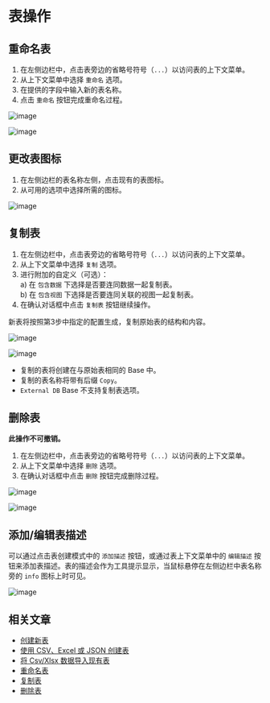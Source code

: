 # 表操作

## 重命名表[](https://docs.nocodb.com/getting-started/self-hosted/installation/aws-ecs/#rename-table "直接链接到重命名表")

1. 在左侧边栏中，点击表旁边的省略号符号（`...`）以访问表的上下文菜单。
2. 从上下文菜单中选择 `重命名` 选项。
3. 在提供的字段中输入新的表名称。
4. 点击 `重命名` 按钮完成重命名过程。

![image](https://docs.nocodb.com/assets/images/table-context-menu-4350d219274600ef6608abe0543fd679.png)

![image](https://docs.nocodb.com/assets/images/table-rename-61e86ff470760b4ac119d328ceb6e767.png)

## 更改表图标[](https://docs.nocodb.com/getting-started/self-hosted/installation/aws-ecs/#change-table-icon "直接链接到更改表图标")

1. 在左侧边栏的表名称左侧，点击现有的表图标。
2. 从可用的选项中选择所需的图标。

![image](https://docs.nocodb.com/assets/images/table-change-icon-baccebee8b06d0948a88ecfcb9b728db.png)

## 复制表[](https://docs.nocodb.com/getting-started/self-hosted/installation/aws-ecs/#duplicate-table "直接链接到复制表")

1. 在左侧边栏中，点击表旁边的省略号符号（`...`）以访问表的上下文菜单。
2. 从上下文菜单中选择 `复制` 选项。
3. 进行附加的自定义（可选）：  
   a) 在 `包含数据` 下选择是否要连同数据一起复制表。  
   b) 在 `包含视图` 下选择是否要连同关联的视图一起复制表。
4. 在确认对话框中点击 `复制表` 按钮继续操作。

新表将按照第3步中指定的配置生成，复制原始表的结构和内容。

![image](https://docs.nocodb.com/assets/images/table-context-menu-4350d219274600ef6608abe0543fd679.png)

![image](https://docs.nocodb.com/assets/images/table-duplicate-63649061c6e13ea404b6d030f393b7ef.png)

-   复制的表将创建在与原始表相同的 Base 中。
-   复制的表名称将带有后缀 `Copy`。
-   `External DB` Base 不支持复制表选项。

## 删除表[](https://docs.nocodb.com/getting-started/self-hosted/installation/aws-ecs/#delete-table "直接链接到删除表")

**此操作不可撤销。**

1. 在左侧边栏中，点击表旁边的省略号符号（`...`）以访问表的上下文菜单。
2. 从上下文菜单中选择 `删除` 选项。
3. 在确认对话框中点击 `删除` 按钮完成删除过程。

![image](https://docs.nocodb.com/assets/images/table-context-menu-4350d219274600ef6608abe0543fd679.png)

![image](https://docs.nocodb.com/assets/images/table-delete-67882c51f591ee24a8a664a1f56bfdb4.png)

## 添加/编辑表描述[](https://docs.nocodb.com/getting-started/self-hosted/installation/aws-ecs/#add--edit-table-description "直接链接到添加/编辑表描述")

可以通过点击表创建模式中的 `添加描述` 按钮，或通过表上下文菜单中的 `编辑描述` 按钮来添加表描述。表的描述会作为工具提示显示，当鼠标悬停在左侧边栏中表名称旁的 `info` 图标上时可见。

![image](https://docs.nocodb.com/assets/images/table-description-2-c613df7411c6b3df63c643819f43b860.png)

## 相关文章[](https://docs.nocodb.com/getting-started/self-hosted/installation/aws-ecs/#related-articles "直接链接到相关文章")

-   [创建新表](https://docs.nocodb.com/tables/create-table)
-   [使用 CSV、Excel 或 JSON 创建表](https://docs.nocodb.com/tables/create-table-via-import)
-   [将 Csv/Xlsx 数据导入现有表](https://docs.nocodb.com/tables/import-data-into-existing-table)
-   [重命名表](https://docs.nocodb.com/tables/actions-on-table#rename-table)
-   [复制表](https://docs.nocodb.com/tables/actions-on-table#duplicate-table)
-   [删除表](https://docs.nocodb.com/tables/actions-on-table#delete-table)